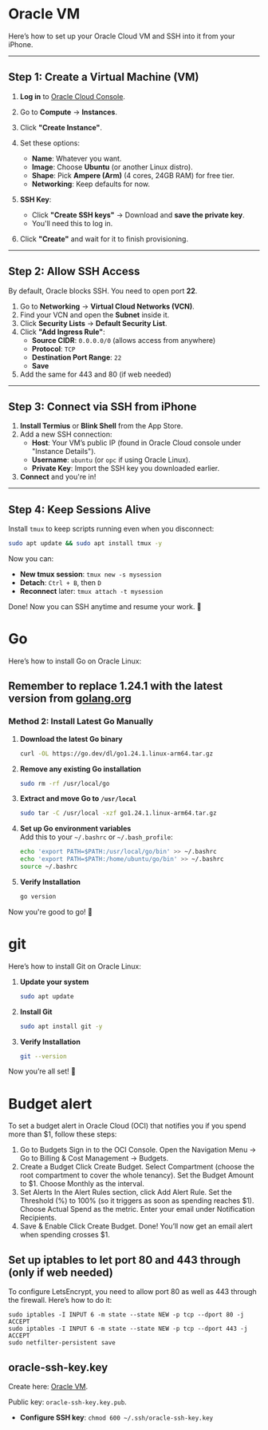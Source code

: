 # Oracle VM

Here’s how to set up your Oracle Cloud VM and SSH into it from your iPhone.

---

## **Step 1: Create a Virtual Machine (VM)**
1. **Log in** to [Oracle Cloud Console](https://cloud.oracle.com).
2. Go to **Compute** → **Instances**.
3. Click **"Create Instance"**.
4. Set these options:
    - **Name**: Whatever you want.
    - **Image**: Choose **Ubuntu** (or another Linux distro).
    - **Shape**: Pick **Ampere (Arm)** (4 cores, 24GB RAM) for free tier.
    - **Networking**: Keep defaults for now.
5. **SSH Key**:
    - Click **"Create SSH keys"** → Download and **save the private key**.
    - You'll need this to log in.

6. Click **"Create"** and wait for it to finish provisioning.

---

## **Step 2: Allow SSH Access**
By default, Oracle blocks SSH. You need to open port **22**.

1. Go to **Networking** → **Virtual Cloud Networks (VCN)**.
2. Find your VCN and open the **Subnet** inside it.
3. Click **Security Lists** → **Default Security List**.
4. Click **"Add Ingress Rule"**:
    - **Source CIDR**: `0.0.0.0/0` (allows access from anywhere)
    - **Protocol**: `TCP`
    - **Destination Port Range**: `22`
    - **Save**
5. Add the same for 443 and 80 (if web needed)

---

## **Step 3: Connect via SSH from iPhone**
1. **Install Termius** or **Blink Shell** from the App Store.
2. Add a new SSH connection:
    - **Host**: Your VM’s public IP (found in Oracle Cloud console under "Instance Details").
    - **Username**: `ubuntu` (or `opc` if using Oracle Linux).
    - **Private Key**: Import the SSH key you downloaded earlier.
3. **Connect** and you're in!

---

## **Step 4: Keep Sessions Alive**
Install `tmux` to keep scripts running even when you disconnect:
```bash
sudo apt update && sudo apt install tmux -y
```
Now you can:
- **New tmux session**: `tmux new -s mysession`
- **Detach**: `Ctrl + B`, then `D`
- **Reconnect** later: `tmux attach -t mysession`

Done! Now you can SSH anytime and resume your work. 🚀

# Go

Here’s how to install Go on Oracle Linux:

## Remember to replace 1.24.1 with the latest version from [golang.org](https://golang.org/dl/)

### **Method 2: Install Latest Go Manually**
1. **Download the latest Go binary**
   ```sh
   curl -OL https://go.dev/dl/go1.24.1.linux-arm64.tar.gz
   ```
2. **Remove any existing Go installation**
   ```sh
   sudo rm -rf /usr/local/go
   ```
3. **Extract and move Go to `/usr/local`**
   ```sh
   sudo tar -C /usr/local -xzf go1.24.1.linux-arm64.tar.gz
   ```
4. **Set up Go environment variables**  
   Add this to your `~/.bashrc` or `~/.bash_profile`:
   ```sh
   echo 'export PATH=$PATH:/usr/local/go/bin' >> ~/.bashrc
   echo 'export PATH=$PATH:/home/ubuntu/go/bin' >> ~/.bashrc
   source ~/.bashrc
   ```
5. **Verify Installation**
   ```sh
   go version
   ```

Now you're good to go! 🚀


# git

Here’s how to install Git on Oracle Linux:

1. **Update your system**
   ```sh
   sudo apt update
   ```
2. **Install Git**
   ```sh
   sudo apt install git -y
   ```
3. **Verify Installation**
   ```sh
   git --version
   ```

Now you’re all set! 🎯

# Budget alert

To set a budget alert in Oracle Cloud (OCI) that notifies you if you spend more than $1, follow these steps:

1. Go to Budgets
   Sign in to the OCI Console.
   Open the Navigation Menu → Go to Billing & Cost Management → Budgets.
2. Create a Budget
   Click Create Budget.
   Select Compartment (choose the root compartment to cover the whole tenancy).
   Set the Budget Amount to $1.
   Choose Monthly as the interval.
3. Set Alerts
   In the Alert Rules section, click Add Alert Rule.
   Set the Threshold (%) to 100% (so it triggers as soon as spending reaches $1).
   Choose Actual Spend as the metric.
   Enter your email under Notification Recipients.
4. Save & Enable
   Click Create Budget.
   Done! You’ll now get an email alert when spending crosses $1.

## Set up iptables to let port 80 and 443 through (only if web needed)

To configure LetsEncrypt, you need to allow port 80 as well as 443 through the firewall. Here’s how to do it:

```
sudo iptables -I INPUT 6 -m state --state NEW -p tcp --dport 80 -j ACCEPT
sudo iptables -I INPUT 6 -m state --state NEW -p tcp --dport 443 -j ACCEPT
sudo netfilter-persistent save
```

## oracle-ssh-key.key
Create here: [Oracle VM](oracle.md).

Public key: `oracle-ssh-key.key.pub`.

- **Configure SSH key**: `chmod 600 ~/.ssh/oracle-ssh-key.key`